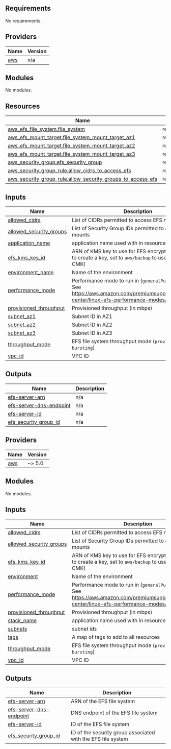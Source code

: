 ## Requirements

No requirements.

## Providers

| Name | Version |
|------|---------|
| <a name="provider_aws"></a> [aws](#provider\_aws) | n/a |

## Modules

No modules.

## Resources

| Name | Type |
|------|------|
| [aws_efs_file_system.file_system](https://registry.terraform.io/providers/hashicorp/aws/latest/docs/resources/efs_file_system) | resource |
| [aws_efs_mount_target.file_system_mount_target_az1](https://registry.terraform.io/providers/hashicorp/aws/latest/docs/resources/efs_mount_target) | resource |
| [aws_efs_mount_target.file_system_mount_target_az2](https://registry.terraform.io/providers/hashicorp/aws/latest/docs/resources/efs_mount_target) | resource |
| [aws_efs_mount_target.file_system_mount_target_az3](https://registry.terraform.io/providers/hashicorp/aws/latest/docs/resources/efs_mount_target) | resource |
| [aws_security_group.efs_security_group](https://registry.terraform.io/providers/hashicorp/aws/latest/docs/resources/security_group) | resource |
| [aws_security_group_rule.allow_cidrs_to_access_efs](https://registry.terraform.io/providers/hashicorp/aws/latest/docs/resources/security_group_rule) | resource |
| [aws_security_group_rule.allow_security_groups_to_access_efs](https://registry.terraform.io/providers/hashicorp/aws/latest/docs/resources/security_group_rule) | resource |

## Inputs

| Name | Description | Type | Default | Required |
|------|-------------|------|---------|:--------:|
| <a name="input_allowed_cidrs"></a> [allowed\_cidrs](#input\_allowed\_cidrs) | List of CIDRs permitted to access EFS mounts | `list(string)` | `[]` | no |
| <a name="input_allowed_security_groups"></a> [allowed\_security\_groups](#input\_allowed\_security\_groups) | List of Security Group IDs permitted to access EFS mounts | `list(string)` | `[]` | no |
| <a name="input_environment"></a> [application\_name](#input\_application\_name) | application name used with in resource names | `string` | n/a | yes |
| <a name="input_efs_kms_key_id"></a> [efs\_kms\_key\_id](#input\_efs\_kms\_key\_id) | ARN of KMS key to use for EFS encryption (leave null to create a key, set to `aws/backup` to use AWS default CMK) | `string` | `null` | no |
| <a name="input_environment"></a> [environment\_name](#input\_environment\_name) | Name of the environment | `string` | n/a | yes |
| <a name="input_performance_mode"></a> [performance\_mode](#input\_performance\_mode) | Performance mode to run in (`generalPurpose` or `maxIO`). See https://aws.amazon.com/premiumsupport/knowledge-center/linux-efs-performance-modes/ for details. | `string` | `"generalPurpose"` | no |
| <a name="input_provisioned_throughput"></a> [provisioned\_throughput](#input\_provisioned\_throughput) | Provisioned throughput (in mbps) | `number` | `null` | no |
| <a name="input_subnet_az1"></a> [subnet\_az1](#input\_subnet\_az1) | Subnet ID in AZ1 | `string` | n/a | yes |
| <a name="input_subnet_az2"></a> [subnet\_az2](#input\_subnet\_az2) | Subnet ID in AZ2 | `string` | n/a | yes |
| <a name="input_subnet_az3"></a> [subnet\_az3](#input\_subnet\_az3) | Subnet ID in AZ3 | `string` | n/a | yes |
| <a name="input_throughput_mode"></a> [throughput\_mode](#input\_throughput\_mode) | EFS file system throughput mode (`provisioned` or `bursting`) | `string` | `"bursting"` | no |
| <a name="input_vpc_id"></a> [vpc\_id](#input\_vpc\_id) | VPC ID | `string` | n/a | yes |

## Outputs

| Name | Description |
|------|-------------|
| <a name="output_efs-server-arn"></a> [efs-server-arn](#output\_efs-server-arn) | n/a |
| <a name="output_efs-server-dns-endpoint"></a> [efs-server-dns-endpoint](#output\_efs-server-dns-endpoint) | n/a |
| <a name="output_efs-server-id"></a> [efs-server-id](#output\_efs-server-id) | n/a |
| <a name="output_efs_security_group_id"></a> [efs\_security\_group\_id](#output\_efs\_security\_group\_id) | n/a |

<!-- BEGIN_TF_DOCS -->
## Providers

| Name | Version |
|------|---------|
| <a name="provider_aws"></a> [aws](#provider\_aws) | ~> 5.0 |

## Modules

No modules.

## Inputs

| Name | Description | Type | Default | Required |
|------|-------------|------|---------|:--------:|
| <a name="input_allowed_cidrs"></a> [allowed\_cidrs](#input\_allowed\_cidrs) | List of CIDRs permitted to access EFS mounts | `list(string)` | `[]` | no |
| <a name="input_allowed_security_groups"></a> [allowed\_security\_groups](#input\_allowed\_security\_groups) | List of Security Group IDs permitted to access EFS mounts | `list(string)` | `[]` | no |
| <a name="input_efs_kms_key_id"></a> [efs\_kms\_key\_id](#input\_efs\_kms\_key\_id) | ARN of KMS key to use for EFS encryption (leave null to create a key, set to `aws/backup` to use AWS default CMK) | `string` | `null` | no |
| <a name="input_environment"></a> [environment](#input\_environment) | Name of the environment | `string` | n/a | yes |
| <a name="input_performance_mode"></a> [performance\_mode](#input\_performance\_mode) | Performance mode to run in (`generalPurpose` or `maxIO`). See https://aws.amazon.com/premiumsupport/knowledge-center/linux-efs-performance-modes/ for details. | `string` | `"generalPurpose"` | no |
| <a name="input_provisioned_throughput"></a> [provisioned\_throughput](#input\_provisioned\_throughput) | Provisioned throughput (in mbps) | `number` | `null` | no |
| <a name="input_stack_name"></a> [stack\_name](#input\_stack\_name) | application name used with in resource names | `string` | n/a | yes |
| <a name="input_subnets"></a> [subnets](#input\_subnets) | subnet ids | `list(string)` | `[]` | no |
| <a name="input_tags"></a> [tags](#input\_tags) | A map of tags to add to all resources | `map(string)` | `{}` | no |
| <a name="input_throughput_mode"></a> [throughput\_mode](#input\_throughput\_mode) | EFS file system throughput mode (`provisioned` or `bursting`) | `string` | `"bursting"` | no |
| <a name="input_vpc_id"></a> [vpc\_id](#input\_vpc\_id) | VPC ID | `string` | n/a | yes |

## Outputs

| Name | Description |
|------|-------------|
| <a name="output_efs-server-arn"></a> [efs-server-arn](#output\_efs-server-arn) | ARN of the EFS file system |
| <a name="output_efs-server-dns-endpoint"></a> [efs-server-dns-endpoint](#output\_efs-server-dns-endpoint) | DNS endpoint of the EFS file system |
| <a name="output_efs-server-id"></a> [efs-server-id](#output\_efs-server-id) | ID of the EFS file system |
| <a name="output_efs_security_group_id"></a> [efs\_security\_group\_id](#output\_efs\_security\_group\_id) | ID of the security group associated with the EFS file system |
<!-- END_TF_DOCS -->